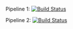 Pipeline 1:
[![Build Status](https://dev.azure.com/db-mlops/lendingclubsscoringdemo/_apis/build/status/MiguelPeralvo.lendingclubsscoringdemo?branchName=master)](https://dev.azure.com/db-mlops/lendingclubsscoringdemo/_build/latest?definitionId=3&branchName=master)

Pipeline 2:
[![Build Status](https://dev.azure.com/db-mlops/lendingclubsscoringdemo/_apis/build/status/mshtelma.lendingclubsscoringdemo?branchName=master)](https://dev.azure.com/db-mlops/lendingclubsscoringdemo/_build/latest?definitionId=4&branchName=master)